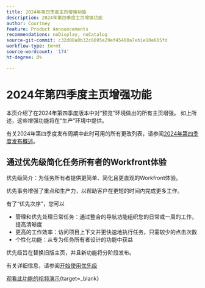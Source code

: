 ```yaml
---
title: 2024年第四季度主页增强功能
description: 2024年第四季度主页增强功能
author: Courtney
feature: Product Announcements
recommendations: noDisplay, noCatalog
source-git-commit: c32d08a0b32c6695a29ef45400a7eb1e10e665fd
workflow-type: tm+mt
source-wordcount: '174'
ht-degree: 0%

---
```


# 2024年第四季度主页增强功能

本页介绍了在2024年第四季度版本中对“预览”环境做出的所有主页增强。 如上所述，这些增强功能将在“生产”环境中提供。

有关2024年第四季度发布周期中此时可用的所有更改列表，请参阅[2024年第四季度发布概述](/help/quicksilver/product-announcements/product-releases/24-q4-release-activity/24-q4-release-overview.md)。

## 通过优先级简化任务所有者的Workfront体验

优先级简介：为任务所有者提供更简单、简化且更直观的Workfront体验。

优先事务增强了重点和生产力，以帮助客户在更短的时间内完成更多工作。

有了“优先次序”，您可以

* 管理和优先处理日常任务：通过整合的导航功能组织您的日常或一周的工作，提高清晰度
* 更高的工作效率：访问项目上下文并更快速地执行任务，只需较少的点击次数
* 个性化功能：从专为任务所有者设计的功能中获益

优先级旨在替换旧版主页，并且新功能将分阶段发布。

有关详细信息，请参阅[开始使用优先级](/help/quicksilver/workfront-basics/priorities/get-started-with-priorities.md)

[观看此功能的视频演示](https://video.tv.adobe.com/v/3434848/){target=_blank}
